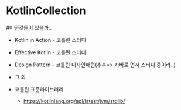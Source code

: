 # KotlinCollection

#어떤것들이 있을까..

- Kotlin in Action - 코틀린 스터디
- Effective Kotlin - 코틀린 스터디
- Design Pattern - 코틀린 디자인패턴(추후=> 자바로 먼저 스터디 중이라..)
- 그 외


- 코틀린 표준라이브러리
  - https://kotlinlang.org/api/latest/jvm/stdlib/